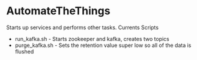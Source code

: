 # AutomateTheThings
Starts up services and performs other tasks.
Currents Scripts
* run_kafka.sh - Starts zookeeper and kafka, creates two topics
* purge_kafka.sh - Sets the retention value super low so all of the data is flushed
